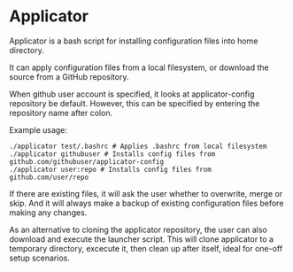 # Applicator

Applicator is a bash script for installing configuration files into home directory.

It can apply configuration files from a local filesystem, or download the source from a GitHub repository.

When github user account is specified, it looks at applicator-config repository be default. However, this can be specified by entering the repository name after colon.

Example usage:

```
./applicator test/.bashrc # Applies .bashrc from local filesystem
./applicator githubuser # Installs config files from github.com/githubuser/applicator-config
./applicator user:repo # Installs config files from github.com/user/repo
```

If there are existing files, it will ask the user whether to overwrite, merge or skip.
And it will always make a backup of existing configuration files before making any changes.

As an alternative to cloning the applicator repository, the user can also download and execute the launcher script.
This will clone applicator to a temporary directory, excecute it, then clean up after itself, ideal for one-off setup scenarios.
